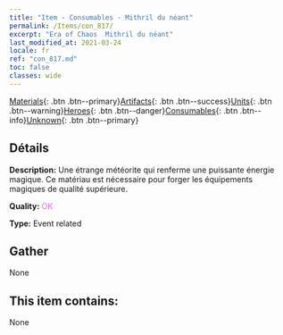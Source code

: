 ```yaml
---
title: "Item - Consumables - Mithril du néant"
permalink: /Items/con_817/
excerpt: "Era of Chaos  Mithril du néant"
last_modified_at: 2021-03-24
locale: fr
ref: "con_817.md"
toc: false
classes: wide
---
```

 [Materials](/fr/Items/){: .btn .btn--primary}[Artifacts](/fr/Items/Artifacts/){: .btn .btn--success}[Units](/fr/Items/Units/){: .btn .btn--warning}[Heroes](/fr/Items/Heroes/){: .btn .btn--danger}[Consumables](/fr/Items/Consumables/){: .btn .btn--info}[Unknown](/fr/Items/Unknown/){: .btn .btn--primary}

## Détails
 **Description:** Une étrange météorite qui renferme une puissante énergie magique. Ce matériau est nécessaire pour forger les équipements magiques de qualité supérieure.

 **Quality:** <span style="color: #DA70D6">OK</span>

 **Type:** Event related

## Gather

  None

## This item contains:

  None

